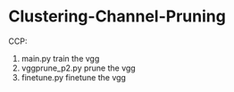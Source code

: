# Clustering-Channel-Pruning

CCP: 
1. main.py          train the vgg
2. vggprune_p2.py   prune the vgg   
3. finetune.py      finetune the vgg   
